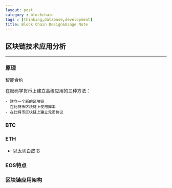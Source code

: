 ```yaml
---
layout: post
category : blockchain
tags : [thinking,database,development]
title: Block Chain Design&Usage Note
---
```


## 区块链技术应用分析
-------------------------------------------------------

### 原理

智能合约

在密码学货币上建立高级应用的三种方法：

	- 建立一个新的区块链
	- 在比特币区块链上使用脚本
	- 在比特币区块链上建立元币协议

### BTC

### ETH

- [以太坊白皮书](http://ethfans.org/posts/ethereum-whitepaper)

### EOS特点

### 区块链应用架构





